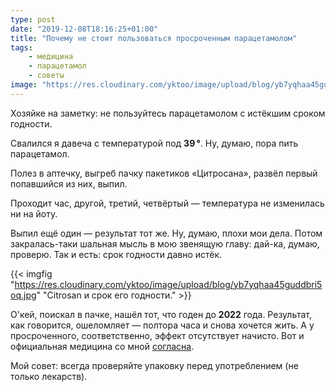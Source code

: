 ```yaml
---
type: post
date: "2019-12-08T18:16:25+01:00"
title: "Почему не стоит пользоваться просроченным парацетамолом"
tags:
    - медицина
    - парацетамол
    - советы
image: "https://res.cloudinary.com/yktoo/image/upload/blog/yb7yqhaa45guddbri5oq.jpg"
---
```


Хозяйке на заметку: не пользуйтесь парацетамолом с истёкшим сроком годности.

Свалился я давеча с температурой под **39 °**. Ну, думаю, пора пить парацетамол.

<!--more-->

Полез в аптечку, выгреб пачку пакетиков «Цитросана», развёл первый попавшийся из них, выпил.

Проходит час, другой, третий, четвёртый — температура не изменилась ни на йоту.

Выпил ещё один — результат тот же. Ну, думаю, плохи мои дела. Потом закралась-таки шальная мысль в мою звенящую главу: дай-ка, думаю, проверю. Так и есть: срок годности давно истёк.

{{< imgfig "https://res.cloudinary.com/yktoo/image/upload/blog/yb7yqhaa45guddbri5oq.jpg" "Citrosan и срок его годности." >}}

О'кей, поискал в пачке, нашёл тот, что годен до **2022** года. Результат, как говорится, ошеломляет — полтора часа и снова хочется жить. А у просроченного, соответственно, эффект отсутствует начисто. Вот и официальная медицина со мной [согласна](https://www.emedexpert.com/tips/expired-meds.shtml).

Мой совет: всегда проверяйте упаковку перед употреблением (не только лекарств).
